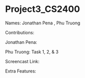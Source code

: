 # Project3_CS2400

Names: Jonathan Pena , Phu Truong

Contributions:

Jonathan Pena:

Phu Truong: Task 1, 2, & 3

Screencast Link:

Extra Features:
